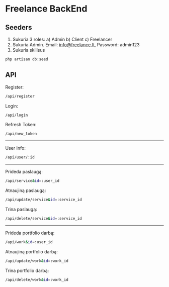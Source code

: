 # Freelance BackEnd

## Seeders
1) Sukuria 3 roles: 
    a) Admin
    b) Client
    c) Freelancer
2) Sukuria Admin. Email: info@freelance.lt, Password: admin123
3) Sukuria skillsus
```bash
php artisan db:seed
```

## API
Register:
```bash
/api/register
```
Login:
```bash
/api/login
```
Refresh Token:
```bash
/api/new_token
```
---
User Info:
```bash
/api/user/:id
```
---
Prideda paslaugą:
```bash
/api/service&id=:user_id
```
Atnaujiną paslaugą:
```bash
/api/update/service&id=:service_id
```
Trina paslaugą:
```bash
/api/delete/service&id=:service_id
```
---
Prideda portfolio darbą:
```bash
/api/work&id=:user_id
```
Atnaujiną portfolio darbą:
```bash
/api/update/work&id=:work_id
```
Trina portfolio darbą:
```bash
/api/delete/work&id=:work_id
```